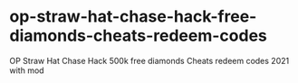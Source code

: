 # op-straw-hat-chase-hack-free-diamonds-cheats-redeem-codes
OP Straw Hat Chase Hack 500k free diamonds Cheats redeem codes 2021 with mod
